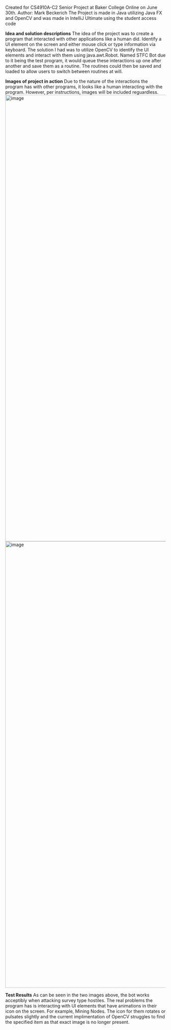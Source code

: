 Created for CS4910A-C2 Senior Project at Baker College Online on June 30th. 
Author: Mark Beckerich
The Project is made in Java utilizing Java FX and OpenCV and was made in IntelliJ Ultimate using the student access code

**Idea and solution descriptions**
  The idea of the project was to create a program that interacted with other applications like a human did. Identify a UI element on the screen and either mouse click or type information via keyboard. 
  The solution I had was to utilize OpenCV to identify the UI elements and interact with them using java.awt.Robot.
  Named STFC Bot due to it being the test program, it would queue these interactions up one after another and save them as a routine. The routines could then be saved and loaded to allow users to switch between routines at will. 

**Images of project in action**
  Due to the nature of the interactions the program has with other programs, it looks like a human interacting with the program. However, per instructions, images will be included reguardless. 
  <img width="2562" height="1401" alt="image" src="https://github.com/user-attachments/assets/d707f85d-d44f-42cd-b0e1-13e0b38de180" />
  <img width="2562" height="1401" alt="image" src="https://github.com/user-attachments/assets/902fd48c-6b49-4d21-9eb3-4d281eeb573a" />
  
**Test Results**
  As can be seen in the two images above, the bot works acceptibly when attacking survey type hostiles. The real problems the program has is interacting with UI elements that have animations in their icon on the screen.
  For example, Mining Nodes. The icon for them rotates or pulsates slightly and the current implimentation of OpenCV struggles to find the specified item as that exact image is no longer present. 
  

